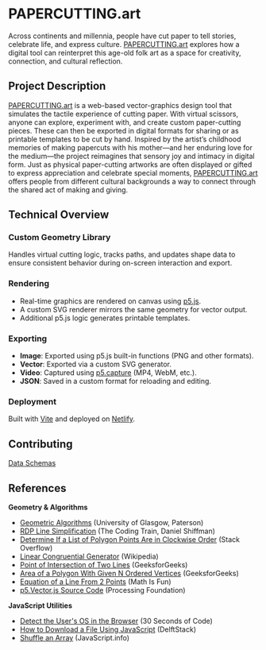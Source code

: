 # PAPERCUTTING.art

Across continents and millennia, people have cut paper to tell stories, celebrate life, and express culture. [PAPERCUTTING.art](https://papercutting.art) explores how a digital tool can reinterpret this age-old folk art as a space for creativity, connection, and cultural reflection.

## Project Description

[PAPERCUTTING.art](https://papercutting.art) is a web-based vector-graphics design tool that simulates the tactile experience of cutting paper. With virtual scissors, anyone can explore, experiment with, and create custom paper-cutting pieces. These can then be exported in digital formats for sharing or as printable templates to be cut by hand. Inspired by the artist’s childhood memories of making papercuts with his mother—and her enduring love for the medium—the project reimagines that sensory joy and intimacy in digital form. Just as physical paper-cutting artworks are often displayed or gifted to express appreciation and celebrate special moments, [PAPERCUTTING.art](https://papercutting.art) offers people from different cultural backgrounds a way to connect through the shared act of making and giving.

## Technical Overview

### Custom Geometry Library

Handles virtual cutting logic, tracks paths, and updates shape data to ensure consistent behavior during on-screen interaction and export.

### Rendering

- Real-time graphics are rendered on canvas using [p5.js](https://p5js.org/).
- A custom SVG renderer mirrors the same geometry for vector output.
- Additional p5.js logic generates printable templates.

### Exporting

- **Image**: Exported using p5.js built-in functions (PNG and other formats).
- **Vector**: Exported via a custom SVG generator.
- **Video**: Captured using [p5.capture](https://github.com/tapioca24/p5.capture) (MP4, WebM, etc.).
- **JSON**: Saved in a custom format for reloading and editing.

### Deployment

Built with [Vite](https://vite.dev/) and deployed on [Netlify](https://www.netlify.com/).

## Contributing

[Data Schemas](./docs/schema.md)

## References

**Geometry & Algorithms**

- [Geometric Algorithms](https://www.dcs.gla.ac.uk/~pat/52233/slides/Geometry1x1.pdf) (University of Glasgow, Paterson)
- [RDP Line Simplification](https://www.youtube.com/watch?v=nSYw9GrakjY) (The Coding Train, Daniel Shiffman)
- [Determine If a List of Polygon Points Are in Clockwise Order](https://stackoverflow.com/questions/1165647/how-to-determine-if-a-list-of-polygon-points-are-in-clockwise-order) (Stack Overflow)
- [Linear Congruential Generator](https://en.wikipedia.org/wiki/Linear_congruential_generator) (Wikipedia)
- [Point of Intersection of Two Lines](https://www.geeksforgeeks.org/program-for-point-of-intersection-of-two-lines/) (GeeksforGeeks)
- [Area of a Polygon With Given N Ordered Vertices](https://www.geeksforgeeks.org/area-of-a-polygon-with-given-n-ordered-vertices/) (GeeksforGeeks)
- [Equation of a Line From 2 Points](https://www.mathsisfun.com/algebra/line-equation-2points.html) (Math Is Fun)
- [p5.Vector.js Source Code](https://github.com/processing/p5.js/blob/0e0ca80d6018392bba0bfca84a3a213492af7412/src/math/p5.Vector.js) (Processing Foundation)

**JavaScript Utilities**

- [Detect the User's OS in the Browser](https://www.30secondsofcode.org/js/s/browser-os-detection/) (30 Seconds of Code)
- [How to Download a File Using JavaScript](https://www.delftstack.com/howto/javascript/javascript-download/) (DelftStack)
- [Shuffle an Array](https://javascript.info/task/shuffle) (JavaScript.info)
